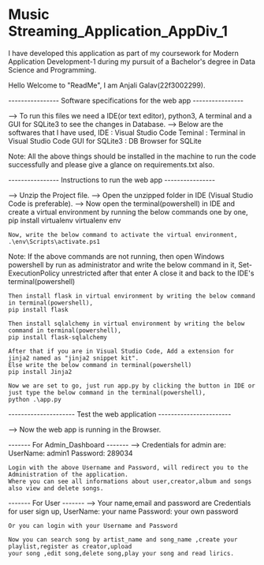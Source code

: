 # Music Streaming_Application_AppDiv_1

I have developed this application as part of my coursework for Modern Application Development-1 during my pursuit of a Bachelor's degree in Data Science and Programming.

Hello Welcome to "ReadMe", I am Anjali Galav(22f3002299).


---------------- Software specifications for the web app ----------------

--> To run this files we need a IDE(or text editor), python3, A terminal and a GUI for SQLite3 to see the changes in Database.
--> Below are the softwares that I have used,
    IDE : Visual Studio Code
    Teminal : Terminal in Visual Studio Code
    GUI for SQLite3 : DB Browser for SQLite

Note: All the above things should be installed in the machine to run the code successfully and please give a glance on requirements.txt also.

---------------- Instructions to run the web app ----------------

--> Unzip the Project file.
--> Open the unzipped folder in IDE (Visual Studio Code is preferable).
--> Now open the terminal(powershell) in IDE and create a virtual environment by running the below commands one by one, 
    pip install virtualenv
    virtualenv env

    Now, write the below command to activate the virtual environment,
    .\env\Scripts\activate.ps1

Note: If the above commands are not running, then open Windows powershell by run as administrator and write the below command in it,
    Set-ExecutionPolicy unrestricted
    after that enter A
    close it and back to the IDE's terminal(powershell)

    Then install flask in virtual environment by writing the below command in terminal(powershell),
    pip install flask

    Then install sqlalchemy in virtual environment by writing the below command in terminal(powershell),
    pip install flask-sqlalchemy
    
    After that if you are in Visual Studio Code, Add a extension for jinja2 named as "jinja2 snippet kit".
    Else write the below command in terminal(powershell)
    pip install Jinja2

    Now we are set to go, just run app.py by clicking the button in IDE or
    just type the below command in the terminal(powershell),
    python .\app.py

--------------------- Test the web application -----------------------

--> Now the web app is running in the Browser.

------- For Admin_Dashboard -------
--> Credentials for admin are:
    UserName: admin1
    Password: 289034

    Login with the above Username and Password, will redirect you to the Administration of the application.
    Where you can see all informations about user,creator,album and songs also view and delete songs.

------- For User -------
--> Your name,email and password are Credentials for user sign up,
    UserName: your name
    Password: your own password

    Or you can login with your Username and Password

    Now you can search song by artist_name and song_name ,create your playlist,register as creator,upload
    your song ,edit song,delete song,play your song and read lirics.